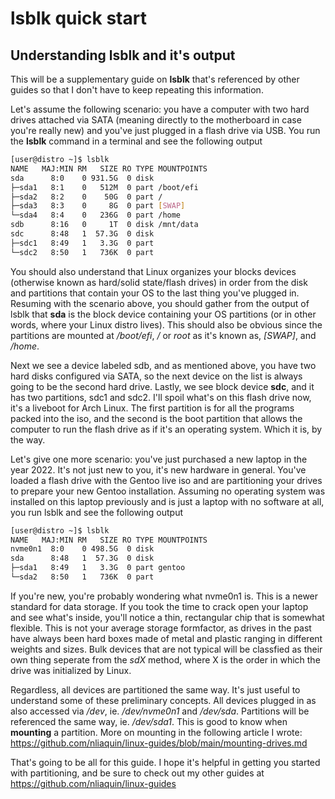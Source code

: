 # lsblk quick start
## Understanding lsblk and it's output

This will be a supplementary guide on **lsblk** that's referenced by other guides so that I don't have to keep repeating this information.

Let's assume the following scenario: you have a computer with two hard drives attached via SATA (meaning directly to the motherboard in case you're really new) and you've just plugged in a flash drive via USB. You run the **lsblk** command in a terminal and see the following output
```bash
[user@distro ~]$ lsblk
NAME   MAJ:MIN RM   SIZE RO TYPE MOUNTPOINTS
sda      8:0    0 931.5G  0 disk 
├─sda1   8:1    0   512M  0 part /boot/efi
├─sda2   8:2    0    50G  0 part /
├─sda3   8:3    0     8G  0 part [SWAP]
└─sda4   8:4    0   236G  0 part /home
sdb      8:16   0     1T  0 disk /mnt/data
sdc      8:48   1  57.3G  0 disk 
├─sdc1   8:49   1   3.3G  0 part 
└─sdc2   8:50   1   736K  0 part
```

You should also understand that Linux organizes your blocks devices (otherwise known as hard/solid state/flash drives) in order from the disk and partitions that contain your OS to the last thing you've plugged in. Resuming with the scenario above, you should gather from the output of lsblk that **sda** is the block device containing your OS partitions (or in other words, where your Linux distro lives). This should also be obvious since the partitions are mounted at */boot/efi*, */* or *root* as it's known as, *[SWAP]*, and */home*.

Next we see a device labeled sdb, and as mentioned above, you have two hard disks configured via SATA, so the next device on the list is always going to be the second hard drive. Lastly, we see block device **sdc**, and it has two partitions, sdc1 and sdc2. I'll spoil what's on this flash drive now, it's a liveboot for Arch Linux. The first partition is for all the programs packed into the iso, and the second is the boot partition that allows the computer to run the flash drive as if it's an operating system. Which it is, by the way.

Let's give one more scenario: you've just purchased a new laptop in the year 2022. It's not just new to you, it's new hardware in general. You've loaded a flash drive with the Gentoo live iso and are partitioning your drives to prepare your new Gentoo installation. Assuming no operating system was installed on this laptop previously and is just a laptop with no software at all, you run lsblk and see the following output
```bash
[user@distro ~]$ lsblk
NAME   MAJ:MIN RM   SIZE RO TYPE MOUNTPOINTS
nvme0n1  8:0    0 498.5G  0 disk 
sda      8:48   1  57.3G  0 disk 
├─sda1   8:49   1   3.3G  0 part gentoo
└─sda2   8:50   1   736K  0 part
```

If you're new, you're probably wondering what nvme0n1 is. This is a newer standard for data storage. If you took the time to crack open your laptop and see what's inside, you'll notice a thin, rectangular chip that is somewhat flexible. This is not your average storage formfactor, as drives in the past have always been hard boxes made of metal and plastic ranging in different weights and sizes. Bulk devices that are not typical will be classfied as their own thing seperate from the *sdX* method, where X is the order in which the drive was initialized by Linux.

Regardless, all devices are partitioned the same way. It's just useful to understand some of these preliminary concepts. All devices plugged in as also accessed via */dev*, ie. */dev/nvme0n1* and */dev/sda*. Partitions will be referenced the same way, ie. */dev/sda1*. This is good to know when **mounting** a partition. More on mounting in the following article I wrote: https://github.com/nliaquin/linux-guides/blob/main/mounting-drives.md

That's going to be all for this guide. I hope it's helpful in getting you started with partitioning, and be sure to check out my other guides at https://github.com/nliaquin/linux-guides
